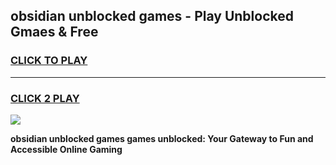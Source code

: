 
## obsidian unblocked games - Play Unblocked Gmaes & Free
<h3>
<a href="https://news.freeplayer.one?title=obsidian_unblocked_games&ref=23F">CLICK TO PLAY</a></h3>
<hr>

<h3>
<a href="https://news.freeplayer.one?title=obsidian_unblocked_games&ref=23F">CLICK 2 PLAY</a>
  
</h3>

<a href="https://news.freeplayer.one?title=obsidian_unblocked_games&ref=23F/"><img src="https://clearcache.store/games.png"></a>


**obsidian unblocked games games unblocked: Your Gateway to Fun and Accessible Online Gaming**
